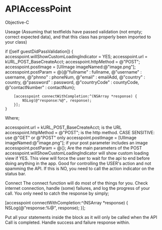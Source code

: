 # APIAccessPoint
Objective-C

Useage
(Assuming that textfields have passed validation (not empty; correct expected data), and that this class has properly been imported to your class)

if ([self guestDidPassValidation]) {        
        accesspoint.willShowCustomLoadingIndicator = YES;
        accesspoint.url = kURL_POST_BaseCreateAcct;
        accesspoint.httpMethod = @"POST";
        accesspoint.postImage = [UIImage imageNamed:@"image.png"];
        accesspoint.postParam = @{@"fullname"       :  fullname,
                                  @"username"       :  username,
                                  @"phnno"          :  phoneNum,
                                  @"email"          :  emailAdd,
                                  @"country"        :  country,
                                  @"password"       :  password,
                                  @"countryCode"    :  countyCode,
                                  @"contactNumber"  :  contactNum};
        
        [accesspoint connectWithCompletion:^(NSArray *response) {
            NSLog(@"response:%@", response);
        }];
    }

Where;

accesspoint.url = kURL_POST_BaseCreateAcct; is the URL
accesspoint.httpMethod = @"POST"; is the http method. CASE SENSITIVE: use @"GET" or @"POST" only
accesspoint.postImage = [UIImage imageNamed:@"image.png"]; if your post parameter includes an image
accesspoint.postParam = @{}; Are the main parameters of the POST
accesspoint.willShowCustomLoadingIndicator will show custom loading view if YES. This view will force the user to wait for the api to end before doing anything in the app. Good for controlling the USER's action and not spamming the API. If this is NO, you need to call the action indicator on the status bar.


Connect
The connect function will do most of the things for you. Check internet connection, handle (some) failures, and log the progress of your call. You only need to catch the response by simply;

[accesspoint connectWithCompletion:^(NSArray *response) {
            NSLog(@"response:%@", response);
}];

Put all your statements inside the block as it will only be called when the API Call is completed. Handle success and failure response within.
